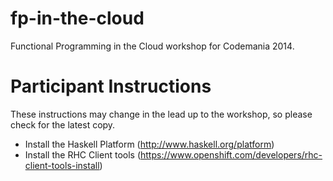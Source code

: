 fp-in-the-cloud
===============

Functional Programming in the Cloud workshop for Codemania 2014.


Participant Instructions
===============

These instructions may change in the lead up to the workshop, so please check for the latest copy.

* Install the Haskell Platform (http://www.haskell.org/platform)
* Install the RHC Client tools (https://www.openshift.com/developers/rhc-client-tools-install)
